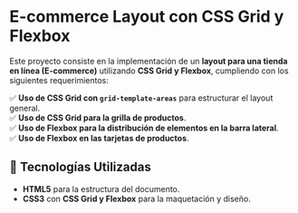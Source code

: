 # E-commerce Layout con CSS Grid y Flexbox

Este proyecto consiste en la implementación de un **layout para una tienda en línea (E-commerce)** utilizando **CSS Grid y Flexbox**, cumpliendo con los siguientes requerimientos:

✅ **Uso de CSS Grid con `grid-template-areas`** para estructurar el layout general.  
✅ **Uso de CSS Grid para la grilla de productos**.  
✅ **Uso de Flexbox para la distribución de elementos en la barra lateral**.  
✅ **Uso de Flexbox en las tarjetas de productos**.  

## 🚀 Tecnologías Utilizadas
- **HTML5** para la estructura del documento.
- **CSS3** con **CSS Grid y Flexbox** para la maquetación y diseño.